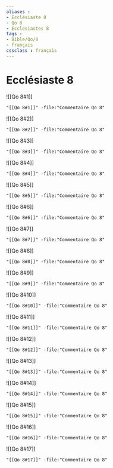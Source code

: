 ```yaml
---
aliases : 
- Ecclésiaste 8
- Qo 8
- Ecclesiastes 8
tags : 
- Bible/Qo/8
- français
cssclass : français
---
```


# Ecclésiaste 8

![[Qo 8#1]]

```query
"[[Qo 8#1]]" -file:"Commentaire Qo 8"
```

![[Qo 8#2]]

```query
"[[Qo 8#2]]" -file:"Commentaire Qo 8"
```

![[Qo 8#3]]

```query
"[[Qo 8#3]]" -file:"Commentaire Qo 8"
```

![[Qo 8#4]]

```query
"[[Qo 8#4]]" -file:"Commentaire Qo 8"
```

![[Qo 8#5]]

```query
"[[Qo 8#5]]" -file:"Commentaire Qo 8"
```

![[Qo 8#6]]

```query
"[[Qo 8#6]]" -file:"Commentaire Qo 8"
```

![[Qo 8#7]]

```query
"[[Qo 8#7]]" -file:"Commentaire Qo 8"
```

![[Qo 8#8]]

```query
"[[Qo 8#8]]" -file:"Commentaire Qo 8"
```

![[Qo 8#9]]

```query
"[[Qo 8#9]]" -file:"Commentaire Qo 8"
```

![[Qo 8#10]]

```query
"[[Qo 8#10]]" -file:"Commentaire Qo 8"
```

![[Qo 8#11]]

```query
"[[Qo 8#11]]" -file:"Commentaire Qo 8"
```

![[Qo 8#12]]

```query
"[[Qo 8#12]]" -file:"Commentaire Qo 8"
```

![[Qo 8#13]]

```query
"[[Qo 8#13]]" -file:"Commentaire Qo 8"
```

![[Qo 8#14]]

```query
"[[Qo 8#14]]" -file:"Commentaire Qo 8"
```

![[Qo 8#15]]

```query
"[[Qo 8#15]]" -file:"Commentaire Qo 8"
```

![[Qo 8#16]]

```query
"[[Qo 8#16]]" -file:"Commentaire Qo 8"
```

![[Qo 8#17]]

```query
"[[Qo 8#17]]" -file:"Commentaire Qo 8"
```

